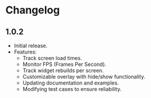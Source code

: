 # Changelog

## 1.0.2

- Initial release.
- Features:
    - Track screen load times.
    - Monitor FPS (Frames Per Second).
    - Track widget rebuilds per screen.
    - Customizable overlay with hide/show functionality.
    - Updating documentation and examples.
    - Modifying test cases to ensure reliability.